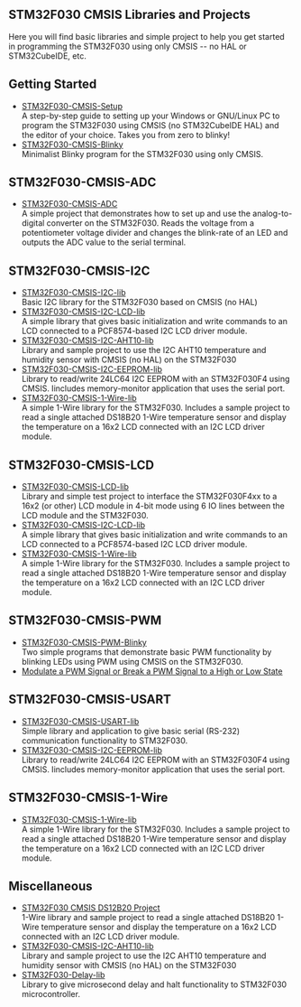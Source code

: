 ## STM32F030 CMSIS Libraries and Projects
Here you will find basic libraries and simple project to help you get started in programming the STM32F030 using only CMSIS -- no HAL or STM32CubeIDE, etc.

## Getting Started
+ [STM32F030-CMSIS-Setup](https://github.com/ezdenki/STM32F030-CMSIS-Setup-for-Linux-or-Windows)<br>
A step-by-step guide to setting up your Windows or GNU/Linux PC to program the STM32F030 using CMSIS (no STM32CubeIDE HAL) and the editor of your choice. Takes you from zero to blinky!
+ [STM32F030-CMSIS-Blinky](https://github.com/ezdenki/STM32F030-CMSIS-Blinky)<br>
Minimalist Blinky program for the STM32F030 using only CMSIS.

## STM32F030-CMSIS-ADC
+ [STM32F030-CMSIS-ADC](https://github.com/EZdenki/STM32F030-CMSIS-ADC)<br>
A simple project that demonstrates how to set up and use the analog-to-digital converter on the STM32F030. Reads the voltage from a potentiometer voltage divider and changes the blink-rate of an LED and outputs the ADC value to the serial terminal.
 
## STM32F030-CMSIS-I2C
+ [STM32F030-CMSIS-I2C-lib](https://github.com/EZdenki/STM32F030-CMSIS-I2C-lib)<br>
Basic I2C library for the STM32F030 based on CMSIS (no HAL)
+ [STM32F030-CMSIS-I2C-LCD-lib](https://github.com/EZdenki/STM32F030-CMSIS-I2C-LCD-lib)<br>
A simple library that gives basic initialization and write commands to an LCD connected to a PCF8574-based I2C
LCD driver module.
+ [STM32F030-CMSIS-I2C-AHT10-lib](https://github.com/EZdenki/STM32F030-CMSIS-I2C-AHT10-lib)<br>
Library and sample project to use the I2C AHT10 temperature and humidity sensor with CMSIS (no HAL) on the STM32F030
+ [STM32F030-CMSIS-I2C-EEPROM-lib](https://github.com/EZdenki/STM32F030-CMSIS-I2C-EEPROM-lib)<br>
Library to read/write 24LC64 I2C EEPROM with an STM32F030F4 using CMSIS. Iincludes memory-monitor application that uses the serial port.
+ [STM32F030-CMSIS-1-Wire-lib](https://github.com/EZdenki/STM32F030-CMSIS-1-Wire-lib)<br>
A simple 1-Wire library for the STM32F030. Includes a sample project to read a single attached DS18B20 1-Wire
temperature sensor and display the temperature on a 16x2 LCD connected with an I2C LCD driver module.

## STM32F030-CMSIS-LCD
+ [STM32F030-CMSIS-LCD-lib](https://github.com/ezdenki/STM32F030-CMSIS-LCD-lib)<br>
Library and simple test project to interface the STM32F030F4xx to a 16x2 (or other) LCD module in 4-bit mode using 6 IO lines between the LCD module and the STM32F030.
+ [STM32F030-CMSIS-I2C-LCD-lib](https://github.com/EZdenki/STM32F030-CMSIS-I2C-LCD-lib)<br>
A simple library that gives basic initialization and write commands to an LCD connected to a PCF8574-based I2C
LCD driver module.
+ [STM32F030-CMSIS-1-Wire-lib](https://github.com/EZdenki/STM32F030-CMSIS-1-Wire-lib)<br>
A simple 1-Wire library for the STM32F030. Includes a sample project to read a single attached DS18B20 1-Wire
temperature sensor and display the temperature on a 16x2 LCD connected with an I2C LCD driver module.

## STM32F030-CMSIS-PWM
+ [STM32F030-CMSIS-PWM-Blinky](https://github.com/ezdenki/STM32F030-CMSIS-PWM-Blinky)<br>
Two simple programs that demonstrate basic PWM functionality by blinking LEDs using PWM using CMSIS on the STM32F030.
+ [Modulate a PWM Signal or Break a PWM Signal to a High or Low State](https://github.com/EZdenki/MyStuff/blob/main/STM32-Hints.md#modulate-or-break-a-pwm-signal-to-a-high-or-low-state)<br>

## STM32F030-CMSIS-USART
+ [STM32F030-CMSIS-USART-lib](https://github.com/ezdenki/STM32F030-CMSIS-USART-lib)<br>
Simple library and application to give basic serial (RS-232) communication functionality to STM32F030.
+ [STM32F030-CMSIS-I2C-EEPROM-lib](https://github.com/EZdenki/STM32F030-CMSIS-I2C-EEPROM-lib)<br>
Library to read/write 24LC64 I2C EEPROM with an STM32F030F4 using CMSIS. Iincludes memory-monitor application that uses the serial port. 

## STM32F030-CMSIS-1-Wire
+ [STM32F030-CMSIS-1-Wire-lib](https://github.com/EZdenki/STM32F030-CMSIS-1-Wire-lib)<br>
A simple 1-Wire library for the STM32F030. Includes a sample project to read a single attached DS18B20 1-Wire
temperature sensor and display the temperature on a 16x2 LCD connected with an I2C LCD driver module.

## Miscellaneous
+ [STM32F030 CMSIS DS12B20 Project](https://github.com/EZdenki/STM32F030-CMSIS-1-Wire-lib)<br>
1-Wire library and sample project to read a single attached DS18B20 1-Wire
temperature sensor and display the temperature on a 16x2 LCD connected with an I2C LCD driver module.
+ [STM32F030-CMSIS-I2C-AHT10-lib](https://github.com/EZdenki/STM32F030-CMSIS-I2C-AHT10-lib)<br>
Library and sample project to use the I2C AHT10 temperature and humidity sensor with CMSIS (no HAL) on the STM32F030
+ [STM32F030-Delay-lib](https://github.com/ezdenki/STM32F030-Delay-lib)<br>
Library to give microsecond delay and halt functionality to STM32F030 microcontroller.
